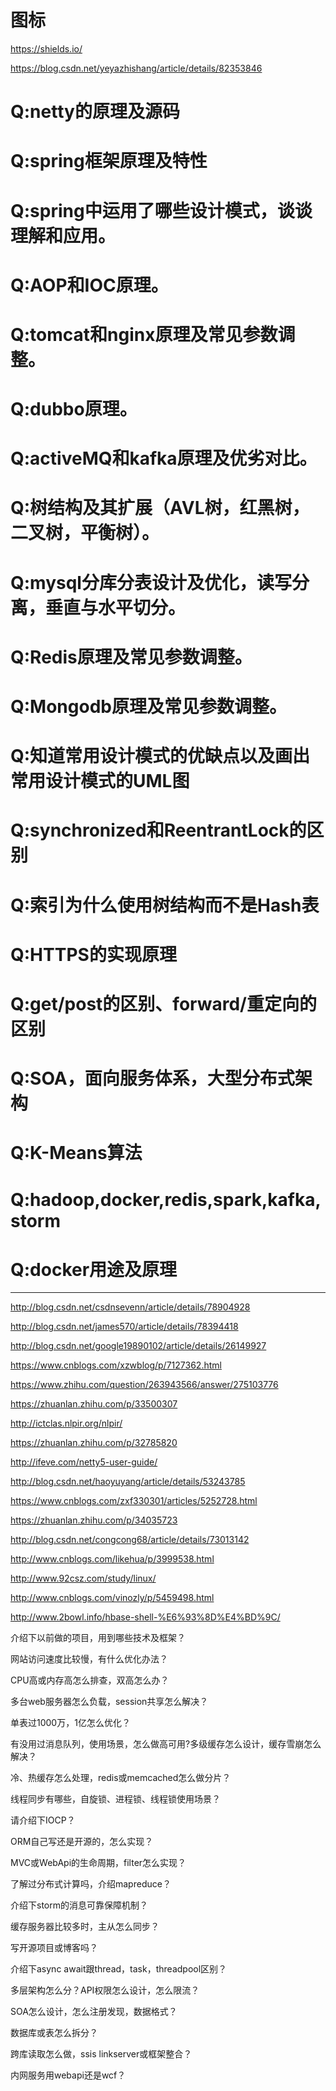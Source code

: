 图标
===
https://shields.io/

https://blog.csdn.net/yeyazhishang/article/details/82353846

Q:netty的原理及源码
===

Q:spring框架原理及特性
===

Q:spring中运用了哪些设计模式，谈谈理解和应用。
===

Q:AOP和IOC原理。
===

Q:tomcat和nginx原理及常见参数调整。
===

Q:dubbo原理。
===

Q:activeMQ和kafka原理及优劣对比。
===

Q:树结构及其扩展（AVL树，红黑树，二叉树，平衡树）。
===

Q:mysql分库分表设计及优化，读写分离，垂直与水平切分。
===

Q:Redis原理及常见参数调整。
===

Q:Mongodb原理及常见参数调整。
===

Q:知道常用设计模式的优缺点以及画出常用设计模式的UML图
===

Q:synchronized和ReentrantLock的区别
===

Q:索引为什么使用树结构而不是Hash表
===

Q:HTTPS的实现原理
===

Q:get/post的区别、forward/重定向的区别
===

Q:SOA，面向服务体系，大型分布式架构
===

Q:K-Means算法
===

Q:hadoop,docker,redis,spark,kafka,storm
===

Q:docker用途及原理
===



--------------
http://blog.csdn.net/csdnsevenn/article/details/78904928

http://blog.csdn.net/james570/article/details/78394418

http://blog.csdn.net/google19890102/article/details/26149927

https://www.cnblogs.com/xzwblog/p/7127362.html

https://www.zhihu.com/question/263943566/answer/275103776

https://zhuanlan.zhihu.com/p/33500307

http://ictclas.nlpir.org/nlpir/

https://zhuanlan.zhihu.com/p/32785820

http://ifeve.com/netty5-user-guide/

http://blog.csdn.net/haoyuyang/article/details/53243785

https://www.cnblogs.com/zxf330301/articles/5252728.html

https://zhuanlan.zhihu.com/p/34035723

http://blog.csdn.net/congcong68/article/details/73013142

http://www.cnblogs.com/likehua/p/3999538.html 

http://www.92csz.com/study/linux/ 

http://www.cnblogs.com/vinozly/p/5459498.html 

http://www.2bowl.info/hbase-shell-%E6%93%8D%E4%BD%9C/



介绍下以前做的项目，用到哪些技术及框架？

网站访问速度比较慢，有什么优化办法？

CPU高或内存高怎么排查，双高怎么办？

多台web服务器怎么负载，session共享怎么解决？

单表过1000万，1亿怎么优化？

有没用过消息队列，使用场景，怎么做高可用?多级缓存怎么设计，缓存雪崩怎么解决？

冷、热缓存怎么处理，redis或memcached怎么做分片？

线程同步有哪些，自旋锁、进程锁、线程锁使用场景？

请介绍下IOCP？

ORM自己写还是开源的，怎么实现？

MVC或WebApi的生命周期，filter怎么实现？

了解过分布式计算吗，介绍mapreduce？

介绍下storm的消息可靠保障机制？

缓存服务器比较多时，主从怎么同步？

写开源项目或博客吗？

介绍下async await跟thread，task，threadpool区别？

多层架构怎么分？API权限怎么设计，怎么限流？

SOA怎么设计，怎么注册发现，数据格式？

数据库或表怎么拆分？

跨库读取怎么做，ssis linkserver或框架整合？

内网服务用webapi还是wcf？


